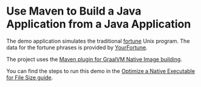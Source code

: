 # Use Maven to Build a Java Application from a Java Application

The demo application simulates the traditional [fortune](https://en.wikipedia.org/wiki/Fortune_(Unix)) Unix program.
The data for the fortune phrases is provided by [YourFortune](https://github.com/your-fortune).

The project uses the [Maven plugin for GraalVM Native Image building](https://graalvm.github.io/native-build-tools/latest/maven-plugin.html).

You can find the steps to run this demo in the [Optimize a Native Executable for File Size guide](https://www.graalvm.org/latest/reference-manual/native-image/guides/optimize-for-file-size/).